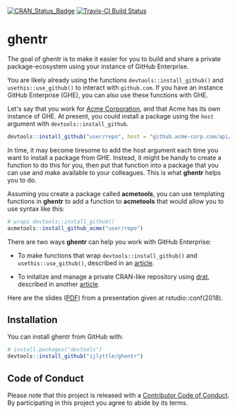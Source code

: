
<!-- README.md is generated from README.Rmd. Please edit that file -->
[![CRAN\_Status\_Badge](https://www.r-pkg.org/badges/version/ghentr)](https://cran.r-project.org/package=ghentr) [![Travis-CI Build Status](https://travis-ci.org/ijlyttle/ghentr.svg?branch=master)](https://travis-ci.org/ijlyttle/ghentr)

ghentr
======

The goal of ghentr is to make it easier for you to build and share a private package-ecosystem using your instance of GitHub Enterprise.

You are likely already using the functions `devtools::install_github()` and `usethis::use_github()` to interact with `github.com`. If you have an instance GitHub Enterprise (GHE), you can also use these functions with GHE.

Let's say that you work for [Acme Corporation](https://en.wikipedia.org/wiki/Acme_Corporation), and that Acme has its own instance of GHE. At present, you could install a package using the `host` argument with `devtools::install_github`.

``` r
devtools::install_github("user/repo", host = "github.acme-corp.com/api/v3")
```

In time, it may become tiresome to add the host argument each time you want to install a package from GHE. Instead, it might be handy to create a function to do this for you, then put that function into a package that you can use and make available to your colleagues. This is what **ghentr** helps you to do.

Assuming you create a package called **acmetools**, you can use templating functions in **ghentr** to add a function to **acmetools** that would allow you to use syntax like this:

``` r
# wraps devtools::install_github()
acmetools::install_github_acme("user/repo")
```

There are two ways **ghentr** can help you work with GitHub Enterprise:

-   To make functions that wrap `devtools::install_github()` and `usethis::use_github()`, described in an [article](https://ijlyttle.github.io/ghentr/articles/using_ghe.html).

-   To initalize and manage a private CRAN-like repository using [drat](https://CRAN.R-project.org/package=drat), described in another [article](https://ijlyttle.github.io/ghentr/articles/using_repository.html).

Here are the slides ([PDF](https://github.com/ijlyttle/ghentr/blob/master/presentation/rstudioconf-2018.pdf)) from a presentation given at rstudio::conf(2018).

Installation
------------

You can install ghentr from GitHub with:

``` r
# install.packages("devtools")
devtools::install_github("ijlyttle/ghentr")
```

Code of Conduct
---------------

Please note that this project is released with a [Contributor Code of Conduct](CONDUCT.md). By participating in this project you agree to abide by its terms.
